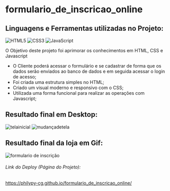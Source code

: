 # formulario_de_inscricao_online

## Linguagens e Ferramentas utilizadas no Projeto:

![HTML5](https://img.shields.io/badge/html5-%23E34F26.svg?style=for-the-badge&logo=html5&logoColor=white)
![CSS3](https://img.shields.io/badge/css3-%231572B6.svg?style=for-the-badge&logo=css3&logoColor=white)
![JavaScript](https://img.shields.io/badge/javascript-%23323330.svg?style=for-the-badge&logo=javascript&logoColor=%23F7DF1E)



O Objetivo deste projeto foi aprimorar os conhecimentos em HTML, CSS e Javascript

- O  Cliente poderá acessar o formulário e se cadastrar de forma que os dados serão enviados ao banco de dados e em seguida acessar o login de acesso;
- Foi criada uma estrutura simples no HTML;
- Criado um visual moderno e responsivo com o CSS;
- Utilizada uma forma funcional para realizar as operações com Javascript;



## Resultado final em Desktop:

![telainicial](https://user-images.githubusercontent.com/119917190/219968875-54038672-e794-48c1-a0b2-2f4d2ca54503.png)
![mudançadetela](https://user-images.githubusercontent.com/119917190/219968948-f0595b9f-1f6f-48aa-b094-c6da19fb2a48.png)

## Resultado final da loja em Gif:

![formulario de inscrição](https://user-images.githubusercontent.com/119917190/219969152-5b82a0c5-8503-4d7d-917e-53e4a4861515.gif)


###### Link do Deploy (Página do Projeto):

https://philypy-cg.github.io/formulario_de_inscricao_online/
